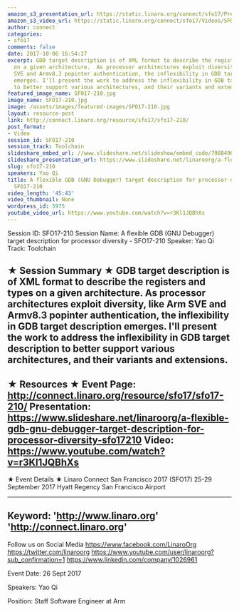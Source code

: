 ```yaml
---
amazon_s3_presentation_url: https://static.linaro.org/connect/sfo17/Presentations/SFO17-210-%20A%20flexible%20GDB%20target%20description%20for%20processor%20diversity.pdf
amazon_s3_video_url: https://static.linaro.org/connect/sfo17/Videos/SFO17-210%20A%20flexible%20GDB%20%28GNU%20Debugger%29%20target%20description%20for%20processor%20diversity.mp4
author: connect
categories:
- sfo17
comments: false
date: 2017-10-06 16:54:27
excerpt: GDB target description is of XML format to describe the registers and types
  on a given architecture.  As processor architectures exploit diversity, like Arm
  SVE and Armv8.3 popinter authentication, the inflexibility in GDB target description
  emerges. I'll present the work to address the inflexibility in GDB target  description
  to better support various architectures, and their variants and extensions.
featured_image_name: SFO17-210.jpg
image_name: SFO17-210.jpg
image: /assets/images/featured-images/SFO17-210.jpg
layout: resource-post
link: http://connect.linaro.org/resource/sfo17/sfo17-210/
post_format:
- Video
session_id: SFO17-210
session_track: Toolchain
slideshare_embed_url: //www.slideshare.net/slideshow/embed_code/79884904
slideshare_presentation_url: https://www.slideshare.net/linaroorg/a-flexible-gdb-gnu-debugger-target-description-for-processor-diversity-sfo17210
slug: sfo17-210
speakers: Yao Qi
title: A flexible GDB (GNU Debugger) target description for processor diversity -
  SFO17-210
video_length: '45:43'
video_thumbnail: None
wordpress_id: 5975
youtube_video_url: https://www.youtube.com/watch?v=r3Kl1JQBhXs
---
```


Session ID: SFO17-210
Session Name: A flexible GDB (GNU Debugger) target description for processor diversity - SFO17-210
Speaker: Yao Qi
Track: Toolchain


★ Session Summary ★
GDB target description is of XML format to describe the registers and types on a given architecture.  As processor architectures exploit diversity, like Arm SVE and Armv8.3 popinter authentication, the inflexibility in GDB target description emerges. I'll present the work to address the inflexibility in GDB target  description to better support various architectures, and their variants and extensions.
---------------------------------------------------
★ Resources ★
Event Page: http://connect.linaro.org/resource/sfo17/sfo17-210/
Presentation: https://www.slideshare.net/linaroorg/a-flexible-gdb-gnu-debugger-target-description-for-processor-diversity-sfo17210
Video: https://www.youtube.com/watch?v=r3Kl1JQBhXs
 ---------------------------------------------------

★ Event Details ★
Linaro Connect San Francisco 2017 (SFO17)
25-29 September 2017
Hyatt Regency San Francisco Airport

---------------------------------------------------
Keyword:
'http://www.linaro.org'
'http://connect.linaro.org'
---------------------------------------------------
Follow us on Social Media
https://www.facebook.com/LinaroOrg
https://twitter.com/linaroorg
https://www.youtube.com/user/linaroorg?sub_confirmation=1
https://www.linkedin.com/company/1026961

Event Date: 26 Sept 2017

Speakers: Yao Qi

Position: Staff Software Engineer at Arm